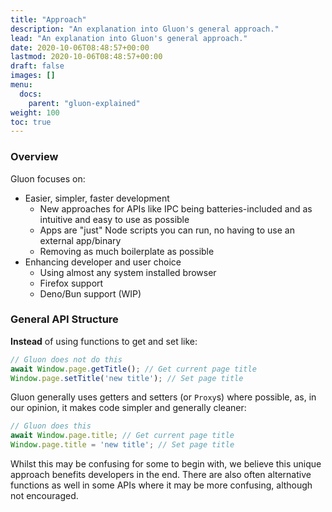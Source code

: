 ```yaml
---
title: "Approach"
description: "An explanation into Gluon's general approach."
lead: "An explanation into Gluon's general approach."
date: 2020-10-06T08:48:57+00:00
lastmod: 2020-10-06T08:48:57+00:00
draft: false
images: []
menu:
  docs:
    parent: "gluon-explained"
weight: 100
toc: true
---
```


### Overview

Gluon focuses on:
- Easier, simpler, faster development
  - New approaches for APIs like IPC being batteries-included and as intuitive and easy to use as possible
  - Apps are "just" Node scripts you can run, no having to use an external app/binary
  - Removing as much boilerplate as possible
- Enhancing developer and user choice
  - Using almost any system installed browser
  - Firefox support
  - Deno/Bun support (WIP)


### General API Structure

**Instead** of using functions to get and set like:

```js
// Gluon does not do this
await Window.page.getTitle(); // Get current page title
Window.page.setTitle('new title'); // Set page title
```

Gluon generally uses getters and setters (or `Proxy`s) where possible, as, in our opinion, it makes code simpler and generally cleaner:

```js
// Gluon does this
await Window.page.title; // Get current page title
Window.page.title = 'new title'; // Set page title
```

Whilst this may be confusing for some to begin with, we believe this unique approach benefits developers in the end. There are also often alternative functions as well in some APIs where it may be more confusing, although not encouraged.